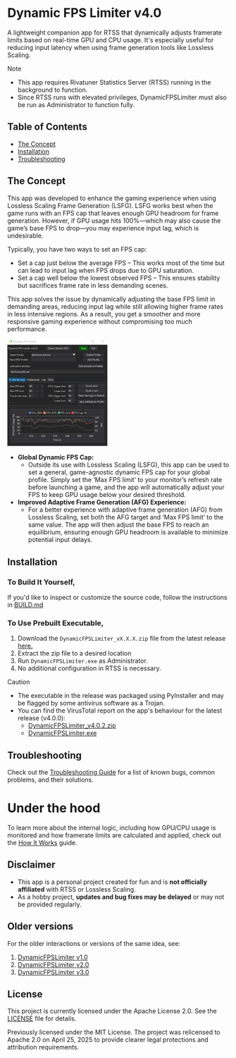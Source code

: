 # Dynamic FPS Limiter v4.0

A lightweight companion app for RTSS that dynamically adjusts framerate limits based on real-time GPU and CPU usage. It's especially useful for reducing input latency when using frame generation tools like Lossless Scaling.

> [!NOTE]
> - This app requires Rivatuner Statistics Server (RTSS) running in the background to function.
> - Since RTSS runs with elevated privileges, DynamicFPSLimiter must also be run as Administrator to function fully.

## Table of Contents
- [The Concept](#the-concept)
- [Installation](#installation)
- [Troubleshooting](#troubleshooting)

## The Concept
This app was developed to enhance the gaming experience when using Lossless Scaling Frame Generation (LSFG). LSFG works best when the game runs with an FPS cap that leaves enough GPU headroom for frame generation. However, if GPU usage hits 100%—which may also cause the game’s base FPS to drop—you may experience input lag, which is undesirable.

Typically, you have two ways to set an FPS cap:
- Set a cap just below the average FPS – This works most of the time but can lead to input lag when FPS drops due to GPU saturation.
- Set a cap well below the lowest observed FPS – This ensures stability but sacrifices frame rate in less demanding scenes.

This app solves the issue by dynamically adjusting the base FPS limit in demanding areas, reducing input lag while still allowing higher frame rates in less intensive regions. As a result, you get a smoother and more responsive gaming experience without compromising too much performance.


<p float="left">
  <img src="/docs/Images/DFL_v4.0.0_01.png" style="width: 450px; max-width: 45%;" />
</p>

- **Global Dynamic FPS Cap:**
  - Outside its use with Lossless Scaling (LSFG), this app can be used to set a general, game-agnostic dynamic FPS cap for your global profile. Simply set the ‘Max FPS limit’ to your monitor’s refresh rate before launching a game, and the app will automatically adjust your FPS to keep GPU usage below your desired threshold.
- **Improved Adaptive Frame Generation (AFG) Experience:**
  - For a better experience with adaptive frame generation (AFG) from Lossless Scaling, set both the AFG target and ‘Max FPS limit’ to the same value. The app will then adjust the base FPS to reach an equilibrium, ensuring enough GPU headroom is available to minimize potential input delays.

## Installation

### To Build It Yourself,
If you'd like to inspect or customize the source code, follow the instructions in [BUILD.md](/src/BUILD.md)

### To Use Prebuilt Executable,
1. Download the `DynamicFPSLimiter_vX.X.X.zip` file from the latest release [here.](https://github.com/SameSalamander5710/DynamicFPSLimiter/releases)
2. Extract the zip file to a desired location
3. Run `DynamicFPSLimiter.exe`  as Administrator.
4. No additional configuration in RTSS is necessary.

> [!CAUTION]
> - The executable in the release was packaged using PyInstaller and may be flagged by some antivirus software as a Trojan. 
> - You can find the VirusTotal report on the app's behaviour for the latest release (v4.0.0):
>   - [DynamicFPSLimiter_v4.0.2.zip](https://www.virustotal.com/gui/file/d3b5bf17bfc9b77d6cc86685769c921239c9ea1bdae64f1bf63887a3353d40bf/behavior)
>   - [DynamicFPSLimiter.exe](https://www.virustotal.com/gui/file/d09875d3eb17335e28336e3a499b640928b6bed129af43175e74ec5ebd29667c/behavior)

## Troubleshooting

Check out the [Troubleshooting Guide](/docs/Troubleshooting.md) for a list of known bugs, common problems, and their solutions.

# Under the hood

To learn more about the internal logic, including how GPU/CPU usage is monitored and how framerate limits are calculated and applied, check out the [How It Works](docs/HOW_IT_WORKS.md) guide.

## Disclaimer

- This app is a personal project created for fun and is **not officially affiliated** with RTSS or Lossless Scaling.
- As a hobby project, **updates and bug fixes may be delayed** or may not be provided regularly.

## Older versions 

For the older interactions or versions of the same idea, see:
1. [DynamicFPSLimiter v1.0](https://github.com/SameSalamander5710/DynamicFPSLimiter/tree/DFL_v1)
2. [DynamicFPSLimiter v2.0](https://github.com/SameSalamander5710/DynamicFPSLimiter/tree/DFL_v2)
3. [DynamicFPSLimiter v3.0](https://github.com/SameSalamander5710/DynamicFPSLimiter/tree/DFL_v3)

## License

This project is currently licensed under the Apache License 2.0. See the [LICENSE](./LICENSE.txt) file for details.

Previously licensed under the MIT License. The project was relicensed to Apache 2.0 on April 25, 2025 to provide clearer legal protections and attribution requirements.

<!-- ## Miscellaneous -->
